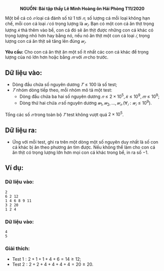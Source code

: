 **<center>NGUỒN: Bài tập thầy Lê Minh Hoàng ôn Hải Phòng T11/2020</center>**

Một bể cá có $𝑛$ loại cá đánh số từ $1$ tới $𝑛$, số lượng cá mỗi loại không hạn chế, mỗi con cá loại $𝑖$ có trọng lượng là $𝑤_𝑖$. Bạn có một con cá ăn thịt trọng lượng $𝑘$ thả thêm vào bể, con cá đó sẽ ăn thịt được những con cá khác có trọng lượng nhỏ hơn hay bằng nó, nếu nó ăn thịt một con cá loại $𝑖$, trọng lượng con cá ăn thịt sẽ tăng lên đúng $𝑤_𝑖$.

**Yêu cầu:** Cho con cá ăn thịt ăn một số ít nhất các con cá khác để trọng lượng của nó lớn hơn hoặc bằng $𝑚$ với $𝑚$ 
cho trước.

## Dữ liệu vào:
- Dòng đầu chứa số nguyên dương $𝑇 ≤ 100$ là số test;
- $𝑇$ nhóm dòng tiếp theo, mỗi nhóm mô tả một test:
    - Dòng đầu chứa ba hai số nguyên dương $𝑛 ≤ 2\times 10^5, 𝑘 ≤ 10^9, 𝑚 ≤ 10^9$;
    - Dòng thứ hai chứa $𝑛$ số nguyên dương $𝑤_1, 𝑤_2, … , 𝑤_𝑛\ (∀_𝑖: 𝑤_𝑖 ≤ 10^9)$.

Tổng các số $𝑛$ trong toàn bộ $𝑇$ test không vượt quá $2\times 10^5$.

## Dữ liệu ra:
- Ứng với mỗi test, ghi ra trên một dòng một số nguyên duy nhất là số con cá khác bị ăn theo phương án tìm được. Nếu không thể làm cho con cá ăn thịt có trọng lượng lớn hơn mọi con cá khác trong bể, in ra số $-1$.

## Ví dụ:
### Dữ liệu vào:
```
2
6 2 12
1 4 6 8 9 11
3 2 20
1 2 4
```

### Dữ liệu vào:
```
4
5
```

### Giải thích:
- Test $1: 2 + 1 + 1 + 4 + 6 = 14 ≥ 12$;
- Test $2: 2 + 2 + 4 + 4 + 4 + 4 = 20 ≥ 20$.